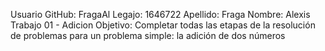 
Usuario GitHub: FragaAl
Legajo: 1646722
Apellido: Fraga
Nombre: Alexis
Trabajo 01 - Adicion
Objetivo: Completar todas las etapas de la resolución de problemas para un problema
simple: la adición de dos números



